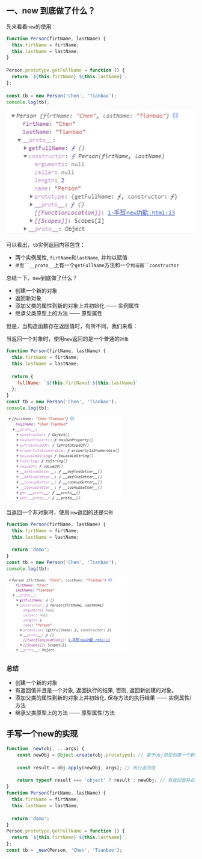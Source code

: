 

## 一、new 到底做了什么？

先来看看`new`的使用：
```js
function Person(firtName, lastName) {
  this.firtName = firtName;
  this.lastName = lastName;
}

Person.prototype.getFullName = function () {
  return `${this.firtName} ${this.lastName}`;
};

const tb = new Person('Chen', 'Tianbao');
console.log(tb);
```
![](../../.vuepress/public/assets/web/20210714115202.jpg)

可以看出，`tb`实例返回内容包含：
+ 两个实例属性, `firtName`和`lastName`, 并均以赋值
+ `原型``__proto__`上有一个`getFullName`方法和一个`构造器``constructor`

总结一下，`new`到底做了什么？
+ 创建一个新的对象
+ 返回新对象
+ 添加父类的属性到新的对象上并初始化 —— 实例属性
+ 继承父类原型上的方法 —— 原型属性

但是，当构造函数存在返回值时，有所不同，我们来看：

当返回一个对象时，使用`new`返回的是一个普通的`对象`
```js
function Person(firtName, lastName) {
  this.firtName = firtName;
  this.lastName = lastName;

  return {
    fullName: `${this.firtName} ${this.lastName}`
  };
}
const tb = new Person('Chen', 'Tianbao');
console.log(tb);
```
![](../../.vuepress/public/assets/web/20210714135344.jpg)

当返回一个非对象时，使用`new`返回的还是`实例`
```js
function Person(firtName, lastName) {
  this.firtName = firtName;
  this.lastName = lastName;

  return 'demo';
}
const tb = new Person('Chen', 'Tianbao');
console.log(tb);
```
![](../../.vuepress/public/assets/web/20210714135633.jpg)


### 总结
+ 创建一个新的对象
+ 有返回值并且是一个对象, 返回执行的结果, 否则, 返回新创建的对象。
+ 添加父类的属性到新的对象上并初始化. 保存方法的执行结果 —— 实例属性/方法
+ 继承父类原型上的方法  —— 原型属性/方法


## 手写一个new的实现

```js
function _new(obj, ...args) {
    const newObj = Object.create(obj.prototype); // 基于obj原型创建一个新对象 => 实现原型属性/方法 + 实例属性

    const result = obj.apply(newObj, args); // 执行返回值

    return typeof result === 'object' ? result : newObj; // 有返回值并且是一个对象, 返回执行的结果, 否则, 返回新创建的对象
}
function Person(firtName, lastName) {
  this.firtName = firtName;
  this.lastName = lastName;

  return 'demo';
}
Person.prototype.getFullName = function () {
  return `${this.firtName} ${this.lastName}`;
};
const tb = _new(Person, 'Chen', 'Tianbao');
```


